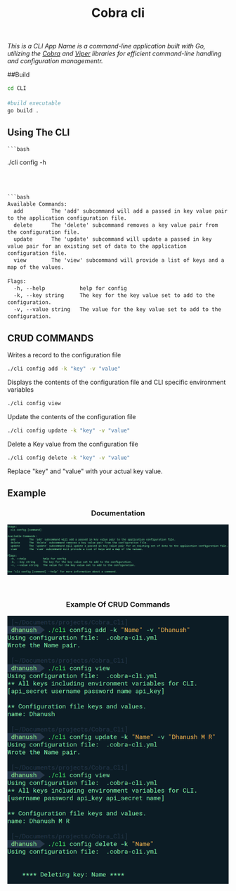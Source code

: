 <h1 align="center">Cobra cli</h1>
<br/>

_This is a CLI App Name is a command-line application built with Go, utilizing the [Cobra](https://github.com/spf13/cobra) and [Viper](https://github.com/spf13/viper) libraries for efficient command-line handling and configuration managementr._

##Build
```bash
cd CLI

#build executable
go build .
```

## Using The CLI
    ```bash  
./cli config -h
``` provides the following documentation for using this CLI 



```bash
Available Commands:
  add         The 'add' subcommand will add a passed in key value pair to the application configuration file.
  delete      The 'delete' subcommand removes a key value pair from the configuration file. 
  update      The 'update' subcommand will update a passed in key value pair for an existing set of data to the application configuration file.
  view        The 'view' subcommand will provide a list of keys and a map of the values.

Flags:
  -h, --help           help for config
  -k, --key string     The key for the key value set to add to the configuration.
  -v, --value string   The value for the key value set to add to the configuration.
```

## CRUD COMMANDS
Writes a record to the configuration file
```bash
./cli config add -k "key" -v "value"
```
Displays the contents of the configuration file and CLI specific environment variables
```bash
./cli config view
```
Update the contents of the configuration file
```bash
./cli config update -k "key" -v "value"
```
Delete a Key value from the configuration file
```bash
./cli config delete -k "key" -v "value"
```

Replace "key" and "value" with your actual key value.

## Example
<h3 align="center">Documentation</h3>
<p align="center"> <img src="./screenshots/Cli_config.png"/></p>
<br/>
<h3 align="center">Example Of CRUD Commands</h3>
<p align="center"> <img src="./screenshots/CRUD_commands.png"/></p>

